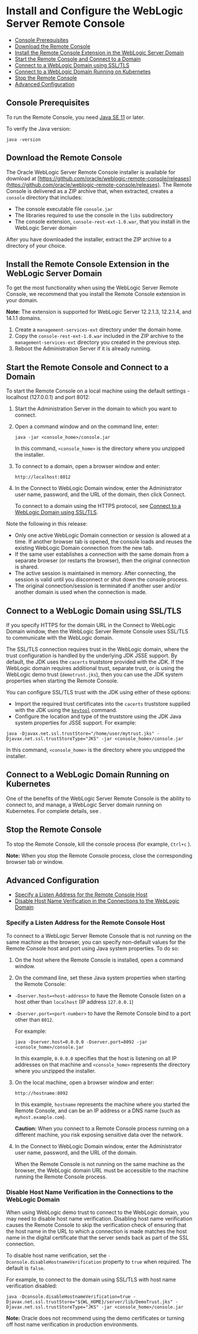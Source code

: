 # Install and Configure the WebLogic Server Remote Console
- [Console Prerequisites](#prerequisites)
- [Download the Remote Console](#download)
- [Install the Remote Console Extension in the WebLogic Server Domain](#extension)
- [Start the Remote Console and Connect to a Domain](#start-connect)
- [Connect to a WebLogic Domain using SSL/TLS](#SSL)
- [Connect to a WebLogic Domain Running on Kubernetes](#k8s)
- [Stop the Remote Console](#stop)
- [Advanced Configuration](#advanced)

## Console Prerequisites <a name ="prerequisites"></a>

To run the Remote Console, you need [Java SE 11](https://www.oracle.com/java/technologies/javase-jdk11-downloads.html) or later.

To verify the Java version:
```
java -version
```

## Download the Remote Console <a name ="download"></a>
The Oracle WebLogic Server Remote Console installer is available for download at [https://github.com/oracle/weblogic-remote-console/releases](https://github.com/oracle/weblogic-remote-console/releases). The Remote Console is delivered as a ZIP archive that, when extracted, creates a `console` directory that includes:
* The console executable file `console.jar`
* The libraries required to use the console in the `libs` subdirectory
* The console extension, `console-rest-ext-1.0.war`, that you install in the WebLogic Server domain

After you have downloaded the installer, extract the ZIP archive to a directory of your choice.

## Install the Remote Console Extension in the WebLogic Server Domain <a name ="extension"></a>
To get the most functionality when using the WebLogic Server Remote Console, we recommend that you install the Remote Console extension in your domain.

**Note:** The extension is supported for WebLogic Server 12.2.1.3, 12.2.1.4, and 14.1.1 domains.

1. Create a `management-services-ext` directory under the domain home.
2. Copy the `console-rest-ext-1.0.war` included in the ZIP archive to the `management-services-ext` directory you created in the previous step.
3. Reboot the Administration Server if it is already running.

## Start the Remote Console and Connect to a Domain <a name ="start-connect"></a>

To start the Remote Console on a local machine using the default settings - localhost (127.0.0.1) and port 8012:

1. Start the Administration Server in the domain to which you want to connect.

2. Open a command window and on the command line, enter:

    ```
    java -jar <console_home>/console.jar
    ```
    In this command, ``<console_home>`` is the directory where you unzipped the installer.

3. To connect to a domain, open a browser window and enter:
    ```
    http://localhost:8012
    ```
4. In the Connect to WebLogic Domain window, enter the Administrator user name, password, and the URL of the domain, then click Connect.

    To connect to a domain using the HTTPS protocol, see [Connect to a WebLogic Domain using SSL/TLS](#SSL).

Note the following in this release:
* Only one active WebLogic Domain connection or session is allowed at a time. If another browser tab is opened, the console loads and reuses the existing WebLogic Domain connection from the new tab.
* If the same user establishes a connection with the same domain from a separate browser (or restarts the browser), then the original connection is shared.
* The active session is maintained in memory. After connecting, the session is valid until you disconnect or shut down the console process.
* The original connection/session is terminated if another user and/or another domain is used when the connection is made.

## Connect to a WebLogic Domain using SSL/TLS <a name ="SSL"></a>
If you specify HTTPS for the domain URL in the Connect to WebLogic Domain window, then the WebLogic Server Remote Console uses SSL/TLS to communicate with the WebLogic domain.

The SSL/TLS connection requires trust in the WebLogic domain, where the trust configuration is handled by the underlying JDK JSSE support. By default, the JDK uses the `cacerts` truststore provided with the JDK. If the WebLogic domain requires additional trust, separate trust, or is using the WebLogic demo trust (`demotrust.jks`), then you can use the JDK system properties when starting the Remote Console.

You can configure SSL/TLS trust with the JDK using either of these options:
- Import the required trust certificates into the `cacerts` truststore supplied with the JDK using the [`keytool`](https://docs.oracle.com/en/java/javase/11/tools/keytool.html) command.
- Configure the location and type of the truststore using the JDK Java system properties for JSSE support. For example:
```
java -Djavax.net.ssl.trustStore="/home/user/mytrust.jks" -Djavax.net.ssl.trustStoreType="JKS" -jar <console_home>/console.jar
```
In this command, ``<console_home>`` is the directory where you unzipped the installer.

## Connect to a WebLogic Domain Running on Kubernetes<a name ="k8s"></a>
One of the benefits of the WebLogic Server Remote Console is the ability to connect to, and manage, a WebLogic Server domain running on Kubernetes. For complete details, see <link to Operator doc>.

## Stop the Remote Console <a name ="stop"></a>
To stop the Remote Console, kill the console process (for example, `Ctrl+c` ).

**Note:** When you stop the Remote Console process, close the corresponding browser tab or window.

## Advanced Configuration<a name ="advanced"></a>
- [Specify a Listen Address for the Remote Console Host](#remote)
- [Disable Host Name Verification in the Connections to the WebLogic Domain](#hostname)

### Specify a Listen Address for the Remote Console Host<a name ="remote"></a>
To connect to a WebLogic Server Remote Console that is not running on the same machine as the browser, you can specify non-default values for the Remote Console host and port using Java system properties. To do so:

1. On the host where the Remote Console is installed, open a command window.

2. On the command line, set these Java system properties when starting the Remote Console:
* `-Dserver.host=<host-address>` to have the Remote Console listen on a host other than `localhost` (IP address `127.0.0.1`)
* `-Dserver.port=<port-number>` to have the Remote Console bind to a port other than `8012`.

  For example:
  ```
  java -Dserver.host=0.0.0.0 -Dserver.port=8092 -jar <console_home>/console.jar
  ```    
  In this example, `0.0.0.0` specifies that the host is listening on all IP addresses on that machine and ``<console_home>`` represents the directory where you unzipped the installer.

3. On the local machine, open a browser window and enter:

      ```
      http://hostname:8092
      ```
      In this example, `hostname` represents the machine where you started the Remote Console, and can be an IP address or a DNS name (such as `myhost.example.com`).

      **Caution:** When you connect to a Remote Console process running on a different machine, you risk exposing sensitive data over the network.

4. In the Connect to WebLogic Domain window, enter the Administrator user name, password, and the URL of the domain.

      When the Remote Console is not running on the same machine as the browser, the WebLogic domain URL must be accessible to the machine running the Remote Console process.


### Disable Host Name Verification in the Connections to the WebLogic Domain <a name ="hostname"></a>
When using WebLogic demo trust to connect to the WebLogic domain, you may need to disable host name verification. Disabling host name verification causes the Remote Console to skip the verification check of ensuring that the host name in the URL to which a connection is made matches the host name in the digital certificate that the server sends back as part of the SSL connection.

To disable host name verification, set the `-Dconsole.disableHostnameVerification` property to `true` when required. The default is `false`.

For example, to connect to the domain using SSL/TLS with host name verification disabled:
```
java -Dconsole.disableHostnameVerification=true -Djavax.net.ssl.trustStore="${WL_HOME}/server/lib/DemoTrust.jks" -Djavax.net.ssl.trustStoreType="JKS" -jar <console_home>/console.jar
```
**Note:**
Oracle does not recommend using the demo certificates or turning off host
name verification in production environments.
